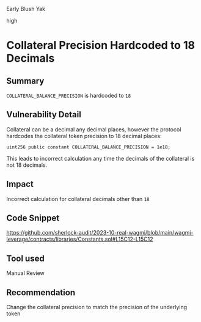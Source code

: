 Early Blush Yak

high

# Collateral Precision Hardcoded to 18 Decimals
## Summary

`COLLATERAL_BALANCE_PRECISION` is hardcoded to `18`

## Vulnerability Detail

Collateral can be a decimal any decimal places, however the protocol hardcodes the collateral token precision to 18 decimal places:

```solidity
uint256 public constant COLLATERAL_BALANCE_PRECISION = 1e18;
```

This leads to incorrect calculation any time the decimals of the collateral is not 18 decimals.
## Impact

Incorrect calculation for collateral decimals other than `18`

## Code Snippet

https://github.com/sherlock-audit/2023-10-real-wagmi/blob/main/wagmi-leverage/contracts/libraries/Constants.sol#L15C12-L15C12

## Tool used

Manual Review

## Recommendation

Change the collateral precision to match the precision of the underlying token